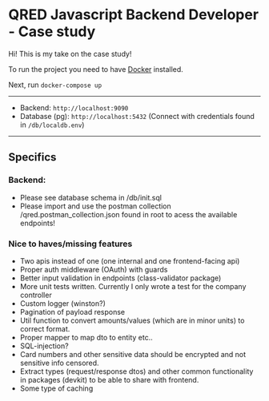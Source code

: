# QRED Javascript Backend Developer - Case study

Hi! This is my take on the case study!

To run the project you need to have [Docker](https://docker.com) installed.

Next, run `docker-compose up`

---
- Backend: `http://localhost:9090`
- Database (pg): `http://localhost:5432` (Connect with credentials found in `/db/localdb.env`)


---
## Specifics
### Backend:
- Please see database schema in /db/init.sql 
- Please import and use the postman collection /qred.postman_collection.json found in root to acess the available endpoints!

### Nice to haves/missing features
- Two apis instead of one (one internal and one frontend-facing api)
- Proper auth middleware (OAuth) with guards
- Better input validation in endpoints (class-validator package)
- More unit tests written. Currently I only wrote a test for the company controller
- Custom logger (winston?)
- Pagination of payload response
- Util function to convert amounts/values (which are in minor units) to correct format.
- Proper mapper to map dto to entity etc..
- SQL-injection?
- Card numbers and other sensitive data should be encrypted and not sensitive info censored.
- Extract types (request/response dtos) and other common functionality in packages (devkit) to be able to share with frontend.
- Some type of caching 


